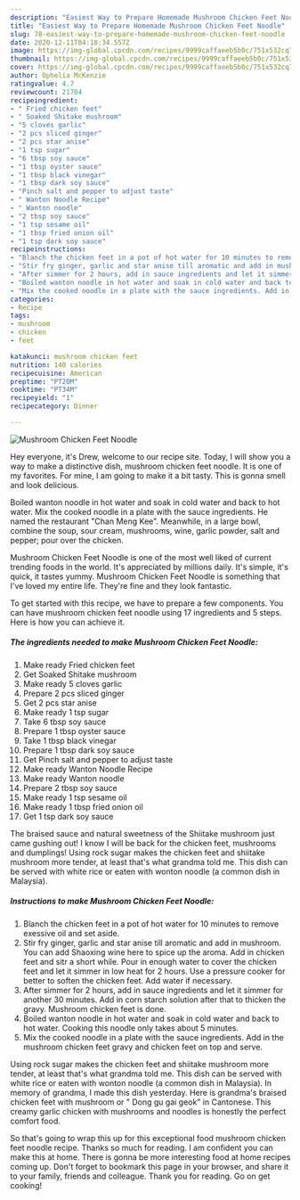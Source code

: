 ```yaml
---
description: "Easiest Way to Prepare Homemade Mushroom Chicken Feet Noodle"
title: "Easiest Way to Prepare Homemade Mushroom Chicken Feet Noodle"
slug: 78-easiest-way-to-prepare-homemade-mushroom-chicken-feet-noodle
date: 2020-12-11T04:18:34.557Z
image: https://img-global.cpcdn.com/recipes/9999caffaeeb5b0c/751x532cq70/mushroom-chicken-feet-noodle-recipe-main-photo.jpg
thumbnail: https://img-global.cpcdn.com/recipes/9999caffaeeb5b0c/751x532cq70/mushroom-chicken-feet-noodle-recipe-main-photo.jpg
cover: https://img-global.cpcdn.com/recipes/9999caffaeeb5b0c/751x532cq70/mushroom-chicken-feet-noodle-recipe-main-photo.jpg
author: Ophelia McKenzie
ratingvalue: 4.7
reviewcount: 21704
recipeingredient:
- " Fried chicken feet"
- " Soaked Shitake mushroom"
- "5 cloves garlic"
- "2 pcs sliced ginger"
- "2 pcs star anise"
- "1 tsp sugar"
- "6 tbsp soy sauce"
- "1 tbsp oyster sauce"
- "1 tbsp black vinegar"
- "1 tbsp dark soy sauce"
- "Pinch salt and pepper to adjust taste"
- " Wanton Noodle Recipe"
- " Wanton noodle"
- "2 tbsp soy sauce"
- "1 tsp sesame oil"
- "1 tbsp fried onion oil"
- "1 tsp dark soy sauce"
recipeinstructions:
- "Blanch the chicken feet in a pot of hot water for 10 minutes to remove exessive oil and set aside."
- "Stir fry ginger, garlic and star anise till aromatic and add in mushroom. You can add Shaoxing wine here to spice up the aroma. Add in chicken feet and sitr a short while. Pour in enough water to cover the chicken feet and let it simmer in low heat for 2 hours. Use a pressure cooker for better to soften the chicken feet. Add water if necessary."
- "After simmer for 2 hours, add in sauce ingredients and let it simmer for another 30 minutes. Add in corn starch solution after that to thicken the gravy. Mushroom chicken feet is done."
- "Boiled wanton noodle in hot water and soak in cold water and back to hot water. Cooking this noodle only takes about 5 minutes."
- "Mix the cooked noodle in a plate with the sauce ingredients. Add in the mushroom chicken feet gravy and chicken feet on top and serve."
categories:
- Recipe
tags:
- mushroom
- chicken
- feet

katakunci: mushroom chicken feet 
nutrition: 140 calories
recipecuisine: American
preptime: "PT20M"
cooktime: "PT34M"
recipeyield: "1"
recipecategory: Dinner

---
```



![Mushroom Chicken Feet Noodle](https://img-global.cpcdn.com/recipes/9999caffaeeb5b0c/751x532cq70/mushroom-chicken-feet-noodle-recipe-main-photo.jpg)

Hey everyone, it's Drew, welcome to our recipe site. Today, I will show you a way to make a distinctive dish, mushroom chicken feet noodle. It is one of my favorites. For mine, I am going to make it a bit tasty. This is gonna smell and look delicious.

Boiled wanton noodle in hot water and soak in cold water and back to hot water. Mix the cooked noodle in a plate with the sauce ingredients. He named the restaurant &#34;Chan Meng Kee&#34;. Meanwhile, in a large bowl, combine the soup, sour cream, mushrooms, wine, garlic powder, salt and pepper; pour over the chicken.

Mushroom Chicken Feet Noodle is one of the most well liked of current trending foods in the world. It's appreciated by millions daily. It's simple, it's quick, it tastes yummy. Mushroom Chicken Feet Noodle is something that I've loved my entire life. They're fine and they look fantastic.


To get started with this recipe, we have to prepare a few components. You can have mushroom chicken feet noodle using 17 ingredients and 5 steps. Here is how you can achieve it.

<!--inarticleads1-->

##### The ingredients needed to make Mushroom Chicken Feet Noodle:

1. Make ready  Fried chicken feet
1. Get  Soaked Shitake mushroom
1. Make ready 5 cloves garlic
1. Prepare 2 pcs sliced ginger
1. Get 2 pcs star anise
1. Make ready 1 tsp sugar
1. Take 6 tbsp soy sauce
1. Prepare 1 tbsp oyster sauce
1. Take 1 tbsp black vinegar
1. Prepare 1 tbsp dark soy sauce
1. Get Pinch salt and pepper to adjust taste
1. Make ready  Wanton Noodle Recipe
1. Make ready  Wanton noodle
1. Prepare 2 tbsp soy sauce
1. Make ready 1 tsp sesame oil
1. Make ready 1 tbsp fried onion oil
1. Get 1 tsp dark soy sauce


The braised sauce and natural sweetness of the Shiitake mushroom just came gushing out! I know I will be back for the chicken feet, mushrooms and dumplings! Using rock sugar makes the chicken feet and shiitake mushroom more tender, at least that&#39;s what grandma told me. This dish can be served with white rice or eaten with wonton noodle (a common dish in Malaysia). 

<!--inarticleads2-->

##### Instructions to make Mushroom Chicken Feet Noodle:

1. Blanch the chicken feet in a pot of hot water for 10 minutes to remove exessive oil and set aside.
1. Stir fry ginger, garlic and star anise till aromatic and add in mushroom. You can add Shaoxing wine here to spice up the aroma. Add in chicken feet and sitr a short while. Pour in enough water to cover the chicken feet and let it simmer in low heat for 2 hours. Use a pressure cooker for better to soften the chicken feet. Add water if necessary.
1. After simmer for 2 hours, add in sauce ingredients and let it simmer for another 30 minutes. Add in corn starch solution after that to thicken the gravy. Mushroom chicken feet is done.
1. Boiled wanton noodle in hot water and soak in cold water and back to hot water. Cooking this noodle only takes about 5 minutes.
1. Mix the cooked noodle in a plate with the sauce ingredients. Add in the mushroom chicken feet gravy and chicken feet on top and serve.


Using rock sugar makes the chicken feet and shiitake mushroom more tender, at least that&#39;s what grandma told me. This dish can be served with white rice or eaten with wonton noodle (a common dish in Malaysia). In memory of grandma, I made this dish yesterday. Here is grandma&#39;s braised chicken feet with mushroom or &#34; Dong gu gai geok&#34; in Cantonese. This creamy garlic chicken with mushrooms and noodles is honestly the perfect comfort food. 

So that's going to wrap this up for this exceptional food mushroom chicken feet noodle recipe. Thanks so much for reading. I am confident you can make this at home. There is gonna be more interesting food at home recipes coming up. Don't forget to bookmark this page in your browser, and share it to your family, friends and colleague. Thank you for reading. Go on get cooking!
